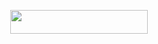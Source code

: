 <p align="center"><a href="https://heroku.com/deploy?template=https://github.com/kartikay22/pikachu-x"> <img src="https://img.shields.io/badge/Deploy%20To%20Heroku-blue?style=for-the-badge&logo=heroku" width="220" height="38.45"/></a></p>
